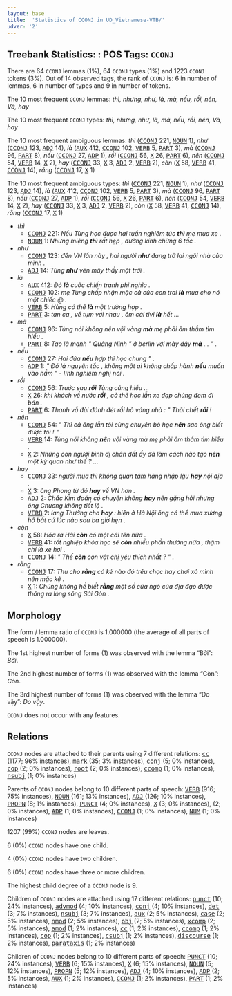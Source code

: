 ```yaml
---
layout: base
title:  'Statistics of CCONJ in UD_Vietnamese-VTB/'
udver: '2'
---
```


## Treebank Statistics: : POS Tags: `CCONJ`

There are 64 `CCONJ` lemmas (1%), 64 `CCONJ` types (1%) and 1223 `CCONJ` tokens (3%).
Out of 14 observed tags, the rank of `CCONJ` is: 6 in number of lemmas, 6 in number of types and 9 in number of tokens.

The 10 most frequent `CCONJ` lemmas: <em>thì, nhưng, như, là, mà, nếu, rồi, nên, Và, hay</em>

The 10 most frequent `CCONJ` types:  <em>thì, nhưng, như, là, mà, nếu, rồi, nên, Và, hay</em>

The 10 most frequent ambiguous lemmas: <em>thì</em> (<tt><a href="vi_vtb-pos-CCONJ.html">CCONJ</a></tt> 221, <tt><a href="vi_vtb-pos-NOUN.html">NOUN</a></tt> 1), <em>như</em> (<tt><a href="vi_vtb-pos-CCONJ.html">CCONJ</a></tt> 123, <tt><a href="vi_vtb-pos-ADJ.html">ADJ</a></tt> 14), <em>là</em> (<tt><a href="vi_vtb-pos-AUX.html">AUX</a></tt> 412, <tt><a href="vi_vtb-pos-CCONJ.html">CCONJ</a></tt> 102, <tt><a href="vi_vtb-pos-VERB.html">VERB</a></tt> 5, <tt><a href="vi_vtb-pos-PART.html">PART</a></tt> 3), <em>mà</em> (<tt><a href="vi_vtb-pos-CCONJ.html">CCONJ</a></tt> 96, <tt><a href="vi_vtb-pos-PART.html">PART</a></tt> 8), <em>nếu</em> (<tt><a href="vi_vtb-pos-CCONJ.html">CCONJ</a></tt> 27, <tt><a href="vi_vtb-pos-ADP.html">ADP</a></tt> 1), <em>rồi</em> (<tt><a href="vi_vtb-pos-CCONJ.html">CCONJ</a></tt> 56, <tt><a href="vi_vtb-pos-X.html">X</a></tt> 26, <tt><a href="vi_vtb-pos-PART.html">PART</a></tt> 6), <em>nên</em> (<tt><a href="vi_vtb-pos-CCONJ.html">CCONJ</a></tt> 54, <tt><a href="vi_vtb-pos-VERB.html">VERB</a></tt> 14, <tt><a href="vi_vtb-pos-X.html">X</a></tt> 2), <em>hay</em> (<tt><a href="vi_vtb-pos-CCONJ.html">CCONJ</a></tt> 33, <tt><a href="vi_vtb-pos-X.html">X</a></tt> 3, <tt><a href="vi_vtb-pos-ADJ.html">ADJ</a></tt> 2, <tt><a href="vi_vtb-pos-VERB.html">VERB</a></tt> 2), <em>còn</em> (<tt><a href="vi_vtb-pos-X.html">X</a></tt> 58, <tt><a href="vi_vtb-pos-VERB.html">VERB</a></tt> 41, <tt><a href="vi_vtb-pos-CCONJ.html">CCONJ</a></tt> 14), <em>rằng</em> (<tt><a href="vi_vtb-pos-CCONJ.html">CCONJ</a></tt> 17, <tt><a href="vi_vtb-pos-X.html">X</a></tt> 1)

The 10 most frequent ambiguous types:  <em>thì</em> (<tt><a href="vi_vtb-pos-CCONJ.html">CCONJ</a></tt> 221, <tt><a href="vi_vtb-pos-NOUN.html">NOUN</a></tt> 1), <em>như</em> (<tt><a href="vi_vtb-pos-CCONJ.html">CCONJ</a></tt> 123, <tt><a href="vi_vtb-pos-ADJ.html">ADJ</a></tt> 14), <em>là</em> (<tt><a href="vi_vtb-pos-AUX.html">AUX</a></tt> 412, <tt><a href="vi_vtb-pos-CCONJ.html">CCONJ</a></tt> 102, <tt><a href="vi_vtb-pos-VERB.html">VERB</a></tt> 5, <tt><a href="vi_vtb-pos-PART.html">PART</a></tt> 3), <em>mà</em> (<tt><a href="vi_vtb-pos-CCONJ.html">CCONJ</a></tt> 96, <tt><a href="vi_vtb-pos-PART.html">PART</a></tt> 8), <em>nếu</em> (<tt><a href="vi_vtb-pos-CCONJ.html">CCONJ</a></tt> 27, <tt><a href="vi_vtb-pos-ADP.html">ADP</a></tt> 1), <em>rồi</em> (<tt><a href="vi_vtb-pos-CCONJ.html">CCONJ</a></tt> 56, <tt><a href="vi_vtb-pos-X.html">X</a></tt> 26, <tt><a href="vi_vtb-pos-PART.html">PART</a></tt> 6), <em>nên</em> (<tt><a href="vi_vtb-pos-CCONJ.html">CCONJ</a></tt> 54, <tt><a href="vi_vtb-pos-VERB.html">VERB</a></tt> 14, <tt><a href="vi_vtb-pos-X.html">X</a></tt> 2), <em>hay</em> (<tt><a href="vi_vtb-pos-CCONJ.html">CCONJ</a></tt> 33, <tt><a href="vi_vtb-pos-X.html">X</a></tt> 3, <tt><a href="vi_vtb-pos-ADJ.html">ADJ</a></tt> 2, <tt><a href="vi_vtb-pos-VERB.html">VERB</a></tt> 2), <em>còn</em> (<tt><a href="vi_vtb-pos-X.html">X</a></tt> 58, <tt><a href="vi_vtb-pos-VERB.html">VERB</a></tt> 41, <tt><a href="vi_vtb-pos-CCONJ.html">CCONJ</a></tt> 14), <em>rằng</em> (<tt><a href="vi_vtb-pos-CCONJ.html">CCONJ</a></tt> 17, <tt><a href="vi_vtb-pos-X.html">X</a></tt> 1)


* <em>thì</em>
  * <tt><a href="vi_vtb-pos-CCONJ.html">CCONJ</a></tt> 221: <em>Nếu Tùng học được hai tuần nghiêm túc <b>thì</b> mẹ mua xe .</em>
  * <tt><a href="vi_vtb-pos-NOUN.html">NOUN</a></tt> 1: <em>Nhưng miệng <b>thì</b> rất hẹp , đường kính chừng 6 tấc .</em>
* <em>như</em>
  * <tt><a href="vi_vtb-pos-CCONJ.html">CCONJ</a></tt> 123: <em>đến VN lần này , hai người <b>như</b> đang trở lại ngôi nhà của mình .</em>
  * <tt><a href="vi_vtb-pos-ADJ.html">ADJ</a></tt> 14: <em>Tùng <b>như</b> vén mây thấy mặt trời .</em>
* <em>là</em>
  * <tt><a href="vi_vtb-pos-AUX.html">AUX</a></tt> 412: <em>Đó <b>là</b> cuộc chiến tranh phi nghĩa .</em>
  * <tt><a href="vi_vtb-pos-CCONJ.html">CCONJ</a></tt> 102: <em>mẹ Tùng chấp nhận mặc cả của con trai <b>là</b> mua cho nó một chiếc @ .</em>
  * <tt><a href="vi_vtb-pos-VERB.html">VERB</a></tt> 5: <em>Hùng có thể <b>là</b> một trường hợp .</em>
  * <tt><a href="vi_vtb-pos-PART.html">PART</a></tt> 3: <em>tan ca , về tụm với nhau , ôm cái tivi <b>là</b> hết ...</em>
* <em>mà</em>
  * <tt><a href="vi_vtb-pos-CCONJ.html">CCONJ</a></tt> 96: <em>Tùng nói không nên vội vàng <b>mà</b> mẹ phải âm thầm tìm hiểu .</em>
  * <tt><a href="vi_vtb-pos-PART.html">PART</a></tt> 8: <em>Tao là mạnh " Quảng Ninh " ở berlin với mày đây <b>mà</b> ... " .</em>
* <em>nếu</em>
  * <tt><a href="vi_vtb-pos-CCONJ.html">CCONJ</a></tt> 27: <em>Hai đứa <b>nếu</b> hợp thì học chung " .</em>
  * <tt><a href="vi_vtb-pos-ADP.html">ADP</a></tt> 1: <em>" Đó là nguyên tắc , không một ai không chấp hành <b>nếu</b> muốn vào hầm " - lĩnh nghiêm nghị nói .</em>
* <em>rồi</em>
  * <tt><a href="vi_vtb-pos-CCONJ.html">CCONJ</a></tt> 56: <em>Trước sau <b>rồi</b> Tùng cũng hiểu ...</em>
  * <tt><a href="vi_vtb-pos-X.html">X</a></tt> 26: <em>khi khách về nước <b>rồi</b> , cả thẻ học lẫn xe đạp chúng đem đi bán .</em>
  * <tt><a href="vi_vtb-pos-PART.html">PART</a></tt> 6: <em>Thanh vỗ đùi đánh đét rồi hô váng nhà : " Thôi chết <b>rồi</b> !</em>
* <em>nên</em>
  * <tt><a href="vi_vtb-pos-CCONJ.html">CCONJ</a></tt> 54: <em>" Thì cả ông lẫn tôi cùng chuyên bỏ học <b>nên</b> sao ông biết được tôi ! " .</em>
  * <tt><a href="vi_vtb-pos-VERB.html">VERB</a></tt> 14: <em>Tùng nói không <b>nên</b> vội vàng mà mẹ phải âm thầm tìm hiểu .</em>
  * <tt><a href="vi_vtb-pos-X.html">X</a></tt> 2: <em>Những con người bình dị chân đất ấy đã làm cách nào tạo <b>nên</b> một kỳ quan như thế ? ...</em>
* <em>hay</em>
  * <tt><a href="vi_vtb-pos-CCONJ.html">CCONJ</a></tt> 33: <em>người mua thì không quan tâm hàng nhập lậu <b>hay</b> nội địa .</em>
  * <tt><a href="vi_vtb-pos-X.html">X</a></tt> 3: <em>ông Phong từ đó <b>hay</b> về VN hơn .</em>
  * <tt><a href="vi_vtb-pos-ADJ.html">ADJ</a></tt> 2: <em>Chắc Kim đoán có chuyện không <b>hay</b> nên gặng hỏi nhưng ông Chương không tiết lộ .</em>
  * <tt><a href="vi_vtb-pos-VERB.html">VERB</a></tt> 2: <em>lang Thưởng cho <b>hay</b> : hiện ở Hà Nội ông có thể mua xương hổ bất cứ lúc nào sau ba giờ hẹn .</em>
* <em>còn</em>
  * <tt><a href="vi_vtb-pos-X.html">X</a></tt> 58: <em>Hóa ra Hải <b>còn</b> có một cái tên nữa .</em>
  * <tt><a href="vi_vtb-pos-VERB.html">VERB</a></tt> 41: <em>tốt nghiệp khóa học sẽ <b>còn</b> nhiều phần thưởng nữa , thậm chí là xe hơi .</em>
  * <tt><a href="vi_vtb-pos-CCONJ.html">CCONJ</a></tt> 14: <em>" Thế <b>còn</b> con vật chị yêu thích nhất ? " .</em>
* <em>rằng</em>
  * <tt><a href="vi_vtb-pos-CCONJ.html">CCONJ</a></tt> 17: <em>Thu cho <b>rằng</b> có kẻ nào đó trêu chọc hay chơi xỏ mình nên mặc kệ .</em>
  * <tt><a href="vi_vtb-pos-X.html">X</a></tt> 1: <em>Chúng không hề biết <b>rằng</b> một số cửa ngõ của địa đạo được thông ra lòng sông Sài Gòn .</em>

## Morphology

The form / lemma ratio of `CCONJ` is 1.000000 (the average of all parts of speech is 1.000000).

The 1st highest number of forms (1) was observed with the lemma “Bởi”: <em>Bởi</em>.

The 2nd highest number of forms (1) was observed with the lemma “Còn”: <em>Còn</em>.

The 3rd highest number of forms (1) was observed with the lemma “Do vậy”: <em>Do vậy</em>.

`CCONJ` does not occur with any features.


## Relations

`CCONJ` nodes are attached to their parents using 7 different relations: <tt><a href="vi_vtb-dep-cc.html">cc</a></tt> (1177; 96% instances), <tt><a href="vi_vtb-dep-mark.html">mark</a></tt> (35; 3% instances), <tt><a href="vi_vtb-dep-conj.html">conj</a></tt> (5; 0% instances), <tt><a href="vi_vtb-dep-cop.html">cop</a></tt> (2; 0% instances), <tt><a href="vi_vtb-dep-root.html">root</a></tt> (2; 0% instances), <tt><a href="vi_vtb-dep-ccomp.html">ccomp</a></tt> (1; 0% instances), <tt><a href="vi_vtb-dep-nsubj.html">nsubj</a></tt> (1; 0% instances)

Parents of `CCONJ` nodes belong to 10 different parts of speech: <tt><a href="vi_vtb-pos-VERB.html">VERB</a></tt> (916; 75% instances), <tt><a href="vi_vtb-pos-NOUN.html">NOUN</a></tt> (161; 13% instances), <tt><a href="vi_vtb-pos-ADJ.html">ADJ</a></tt> (126; 10% instances), <tt><a href="vi_vtb-pos-PROPN.html">PROPN</a></tt> (8; 1% instances), <tt><a href="vi_vtb-pos-PUNCT.html">PUNCT</a></tt> (4; 0% instances), <tt><a href="vi_vtb-pos-X.html">X</a></tt> (3; 0% instances),  (2; 0% instances), <tt><a href="vi_vtb-pos-ADP.html">ADP</a></tt> (1; 0% instances), <tt><a href="vi_vtb-pos-CCONJ.html">CCONJ</a></tt> (1; 0% instances), <tt><a href="vi_vtb-pos-NUM.html">NUM</a></tt> (1; 0% instances)

1207 (99%) `CCONJ` nodes are leaves.

6 (0%) `CCONJ` nodes have one child.

4 (0%) `CCONJ` nodes have two children.

6 (0%) `CCONJ` nodes have three or more children.

The highest child degree of a `CCONJ` node is 9.

Children of `CCONJ` nodes are attached using 17 different relations: <tt><a href="vi_vtb-dep-punct.html">punct</a></tt> (10; 24% instances), <tt><a href="vi_vtb-dep-advmod.html">advmod</a></tt> (4; 10% instances), <tt><a href="vi_vtb-dep-conj.html">conj</a></tt> (4; 10% instances), <tt><a href="vi_vtb-dep-det.html">det</a></tt> (3; 7% instances), <tt><a href="vi_vtb-dep-nsubj.html">nsubj</a></tt> (3; 7% instances), <tt><a href="vi_vtb-dep-aux.html">aux</a></tt> (2; 5% instances), <tt><a href="vi_vtb-dep-case.html">case</a></tt> (2; 5% instances), <tt><a href="vi_vtb-dep-nmod.html">nmod</a></tt> (2; 5% instances), <tt><a href="vi_vtb-dep-obj.html">obj</a></tt> (2; 5% instances), <tt><a href="vi_vtb-dep-xcomp.html">xcomp</a></tt> (2; 5% instances), <tt><a href="vi_vtb-dep-amod.html">amod</a></tt> (1; 2% instances), <tt><a href="vi_vtb-dep-cc.html">cc</a></tt> (1; 2% instances), <tt><a href="vi_vtb-dep-ccomp.html">ccomp</a></tt> (1; 2% instances), <tt><a href="vi_vtb-dep-cop.html">cop</a></tt> (1; 2% instances), <tt><a href="vi_vtb-dep-csubj.html">csubj</a></tt> (1; 2% instances), <tt><a href="vi_vtb-dep-discourse.html">discourse</a></tt> (1; 2% instances), <tt><a href="vi_vtb-dep-parataxis.html">parataxis</a></tt> (1; 2% instances)

Children of `CCONJ` nodes belong to 10 different parts of speech: <tt><a href="vi_vtb-pos-PUNCT.html">PUNCT</a></tt> (10; 24% instances), <tt><a href="vi_vtb-pos-VERB.html">VERB</a></tt> (6; 15% instances), <tt><a href="vi_vtb-pos-X.html">X</a></tt> (6; 15% instances), <tt><a href="vi_vtb-pos-NOUN.html">NOUN</a></tt> (5; 12% instances), <tt><a href="vi_vtb-pos-PROPN.html">PROPN</a></tt> (5; 12% instances), <tt><a href="vi_vtb-pos-ADJ.html">ADJ</a></tt> (4; 10% instances), <tt><a href="vi_vtb-pos-ADP.html">ADP</a></tt> (2; 5% instances), <tt><a href="vi_vtb-pos-AUX.html">AUX</a></tt> (1; 2% instances), <tt><a href="vi_vtb-pos-CCONJ.html">CCONJ</a></tt> (1; 2% instances), <tt><a href="vi_vtb-pos-PART.html">PART</a></tt> (1; 2% instances)

